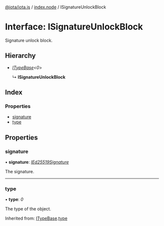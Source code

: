 [@iota/iota.js](../README.md) / [index.node](../modules/index_node.md) / ISignatureUnlockBlock

# Interface: ISignatureUnlockBlock

Signature unlock block.

## Hierarchy

* [*ITypeBase*](models_itypebase.itypebase.md)<*0*\>

  ↳ **ISignatureUnlockBlock**

## Index

### Properties

* [signature](index_node.isignatureunlockblock.md#signature)
* [type](index_node.isignatureunlockblock.md#type)

## Properties

### signature

• **signature**: [*IEd25519Signature*](models_ied25519signature.ied25519signature.md)

The signature.

___

### type

• **type**: *0*

The type of the object.

Inherited from: [ITypeBase](models_itypebase.itypebase.md).[type](models_itypebase.itypebase.md#type)
